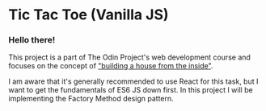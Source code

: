 # Tic Tac Toe (Vanilla JS)

### Hello there!
This project is a part of The Odin Project's web development course and focuses on the concept of ["building a house from the inside"](https://www.ayweb.dev/blog/building-a-house-from-the-inside-out).

I am aware that it's generally recommended to use React for this task, but I want to get the fundamentals of ES6 JS down first. In this project I will be implementing the Factory Method design pattern.